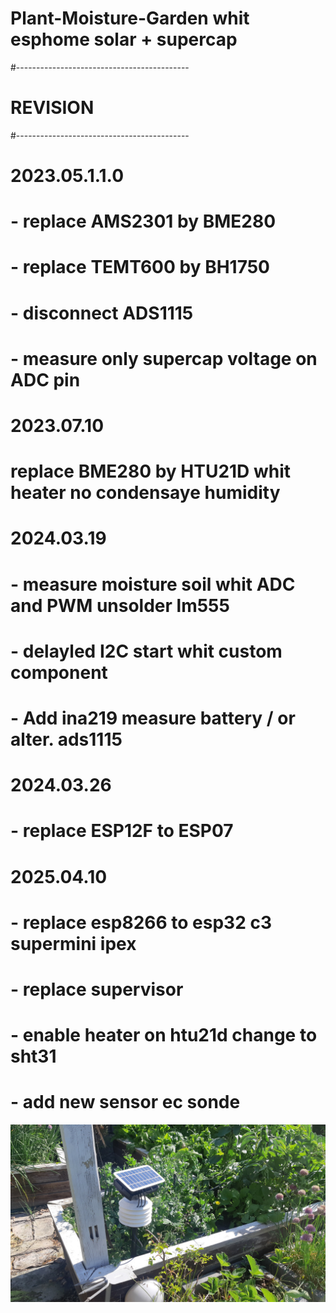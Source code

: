 # Plant-Moisture-Garden whit esphome solar + supercap
#-------------------------------------------
# REVISION
#-------------------------------------------
# 2023.05.1.1.0
 # - replace AMS2301 by BME280
 # - replace TEMT600 by BH1750
 # - disconnect ADS1115
 # - measure only supercap voltage on ADC pin

# 2023.07.10
 # replace BME280 by HTU21D whit heater no condensaye humidity
 
# 2024.03.19
 # - measure moisture soil whit ADC and PWM unsolder lm555
 # - delayled I2C start whit custom component
 # - Add ina219 measure battery / or alter. ads1115

# 2024.03.26
 # - replace ESP12F to ESP07
 
# 2025.04.10
 # - replace esp8266 to esp32 c3 supermini ipex
 # - replace supervisor
 # - enable heater on htu21d change to sht31
 # - add new sensor ec sonde
 
![Main photo of the plant](20230601_092722.jpg)

